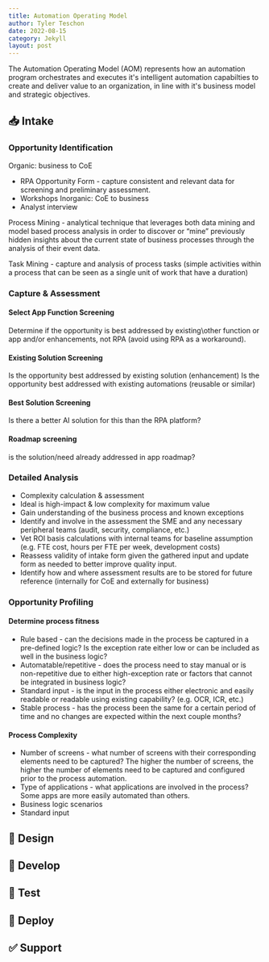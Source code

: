 ```yaml
---
title: Automation Operating Model
author: Tyler Teschon
date: 2022-08-15
category: Jekyll
layout: post
---
```


The Automation Operating Model (AOM) represents how an automation program orchestrates and executes it's intelligent automation capabilties to create and deliver value to an organization, in line with it's business model and strategic objectives.

:inbox_tray: Intake
-------------
### Opportunity Identification
Organic: business to CoE
- RPA Opportunity Form - capture consistent and relevant data for screening and preliminary assessment.
- Workshops
Inorganic: CoE to business
- Analyst interview

Process Mining - analytical technique that leverages both data mining and model based process analysis in order to discover or “mine” previously hidden insights about the current state of business processes through the analysis of their event data.

Task Mining - capture and analysis of process tasks (simple activities within a process that can be seen as a single unit of work that have a duration)

### Capture & Assessment
#### Select App Function Screening
Determine if the opportunity is best addressed by existing\other function or app and/or enhancements, not RPA (avoid using RPA as a workaround).

#### Existing Solution Screening
Is the opportunity best addressed by existing solution (enhancement)
Is the opportunity best addressed with existing automations (reusable or similar)

#### Best Solution Screening
Is there a better AI solution for this than the RPA platform?

#### Roadmap screening
is the solution/need already addressed in app roadmap?

### Detailed Analysis
- Complexity calculation & assessment
- Ideal is high-impact & low complexity for maximum value
- Gain understanding of the business process and known exceptions
- Identify and involve in the assessment the SME and any necessary peripheral teams (audit, security, compliance, etc.)
- Vet ROI basis calculations with internal teams for baseline assumption (e.g. FTE cost, hours per FTE per week, development costs)
- Reassess validity of intake form given the gathered input and update form as needed to better improve quality input.
- Identify how and where assessment results are to be stored for future reference (internally for CoE and externally for business)

### Opportunity Profiling
#### Determine process fitness
- Rule based - can the decisions made in the process be captured in a pre-defined logic? Is the exception rate either low or can be included as well in the business logic?
- Automatable/repetitive - does the process need to stay manual or is non-repetitive due to either high-exception rate or factors that cannot be integrated in business logic?
- Standard input - is the input in the process either electronic and easily readable or readable using existing capability? (e.g. OCR, ICR, etc.)
- Stable process - has the process been the same for a certain period of time and no changes are expected within the next couple months?

#### Process Complexity
- Number of screens - what number of screens with their corresponding elements need to be captured? The higher the number of screens, the higher the number of elements need to be captured and configured prior to the process automation.
- Type of applications - what applications are involved in the process? Some apps are more easily automated than others.
- Business logic scenarios
- Standard input

:triangular_ruler: Design
-------------

:wrench: Develop
-------------

:vertical_traffic_light: Test
-------------

:rocket: Deploy
-------------

:white_check_mark: Support
-------------

[1]: https://github.com/allejo/jekyll-toc
